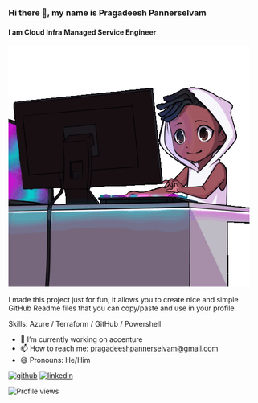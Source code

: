 ### Hi there 👋, my name is Pragadeesh Pannerselvam
#### I am Cloud Infra Managed Service Engineer
![I am Cloud Infra Managed Service Engineer](xero-code.gif)

I made this project just for fun, it allows you to create nice and simple GitHub Readme files that you can copy/paste and use in your profile.

Skills: Azure / Terraform / GitHub / Powershell 

- 🔭 I’m currently working on accenture 
- 📫 How to reach me: pragadeeshpannerselvam@gmail.com 
- 😄 Pronouns: He/Him 


[<img src='https://cdn.jsdelivr.net/npm/simple-icons@3.0.1/icons/github.svg' alt='github' height='40'>](https://github.com/PragadeeshPannerselvam)  [<img src='https://cdn.jsdelivr.net/npm/simple-icons@3.0.1/icons/linkedin.svg' alt='linkedin' height='40'>](https://www.linkedin.com/in/prag-deesh-☁-06/)  

![Profile views](https://gpvc.arturio.dev/PragadeeshPannerselvam)  
